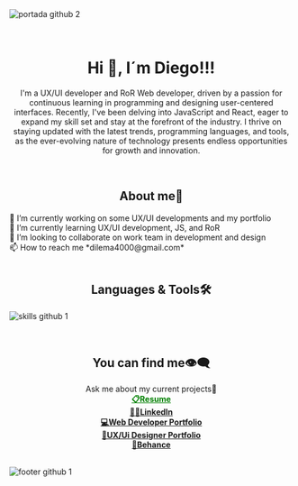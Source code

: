 </br></br>
![portada github 2](https://github.com/DIGORACCOON4279/DIGORACCOON4279/assets/88150970/b9a84d56-5350-436d-9c01-a030581be6e8)

</br>
<div aling="left">
    <h1 align="center"><b>Hi 👋, I´m Diego!!!</b></h1>
<p align="center">I'm a UX/UI developer and RoR Web developer, driven by a passion for continuous learning in programming and designing user-centered interfaces. Recently, I've been delving into JavaScript and React, eager to expand my skill set and stay at the forefront of the industry. I thrive on staying updated with the latest trends, programming languages, and tools, as the ever-evolving nature of technology presents endless opportunities for growth and innovation.

</p>
</div>
</br>

<div align="center">
    <h2><b>About me🧒</b></h2>
    <div align="left">
        🔭 I’m currently working on some UX/UI developments and my portfolio </br>
        🌱 I’m currently learning UX/UI development, JS, and RoR </br>
        👯 I’m looking to collaborate on work team in development and design </br>
        📫 How to reach me *dilema4000@gmail.com*
    </div>
</div>

</br>

<h2 align="center"><b>Languages & Tools🛠</b></h2>

![skills github 1](https://github.com/DIGORACCOON4279/DIGORACCOON4279/assets/88150970/ad1e5ce1-c493-44b8-bea1-49eeccf9be01)

</br>

<div align="center">
    <h2><b>You can find me👁‍🗨</b></h2>
        Ask me about my current projects💬</br>
        <a style="color:green;" href="https://github.com/user-attachments/files/16515548/Resume.-.Diego.Marin.pdf">
            <b>📋Resume</b>
        </a> </br>
        <a href="https://www.linkedin.com/in/diegomarinmora/">
            <b>👨‍🎓LinkedIn</b>
        </a> </br>
          <a href="https://portfolioraccoon.netlify.app/">
             <b>💻Web Developer Portfolio</b>
         </a></br>
         <a href="https://design-portfolio-smoky.vercel.app/">
             <b>🎫UX/Ui Designer Portfolio</b>
         </a></br>
         <a href="https://www.behance.net/diegomarin21">
             <b>🎨Behance</b>
         </a></br>
    
 </div>

 
</br>  

![footer github 1](https://github.com/DIGORACCOON4279/DIGORACCOON4279/assets/88150970/34713c3e-9213-4309-80c0-7130733973f2)
